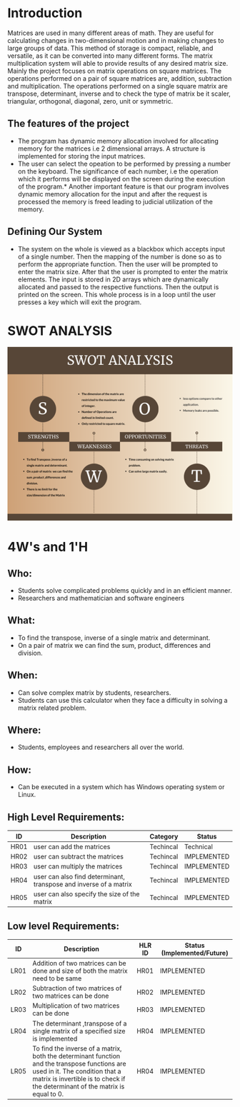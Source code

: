 # Introduction

 Matrices are used in many different areas of math. They are useful for calculating changes in two-dimensional motion and in making changes to large groups of data. This method of storage is compact, reliable, and versatile, as it can be converted into many different forms. 
 The  matrix multiplication system will able to provide results of any desired matrix size. Mainly the  project focuses on matrix operations on square matrices. The operations performed on a pair of square matrices are, addition, subtraction and multiplication. The operations performed on a single square matrix are transpose, determinant, inverse and to check the type of matrix be it scaler, triangular, orthogonal, diagonal, zero,  unit or  symmetric.



## The features of the project

* The program has dynamic memory allocation involved for allocating memory for the matrices i.e 2 dimensional arrays. A structure is implemented for storing the input matrices.
* The user can select the opeation to be performed by pressing a number on the keyboard. The significance of each number, i.e the operation which it performs will be displayed on the screen during the execution of the program.* Another important feature is that our program involves dynamic memory allocation for the input and after the request is processed the memory is freed leading to judicial utilization of the memory.

## Defining Our System

* The system on the whole is viewed as a blackbox which accepts input of a single number. Then the mapping of the number is done so as to perform the appropriate function. Then the user will be prompted to enter the matrix size. After that the user is prompted to enter the matrix elements. The input is stored in 2D arrays which are dynamically allocated and passed to the respective functions. Then the output is printed on the screen. This whole process is in a loop until the user presses a key which will exit the program.


# SWOT ANALYSIS
 ![SWOT-Sample](https://github.com/Adithya1798/SDLC_26_HammerHeads/blob/main/1_Requirements/SWOT%20Analysis.png)


# 4W&#39;s and 1&#39;H

## Who:
 * Students solve complicated problems quickly and in an efficient manner.
 * Researchers and mathematician and software engineers


## What:
 * To find the transpose, inverse of a single matrix and determinant.
 * On a pair of matrix  we can find the sum, product, differences and division.


## When:
 * Can  solve complex matrix by students, researchers.
 * Students can use this calculator when they face a difficulty in solving a matrix related problem.



## Where:
 * Students, employees and researchers  all over the world.

## How:
 * Can be executed in a system which has Windows operating system or Linux.


## High Level Requirements: 
| ID | Description | Category | Status | 
| ----- | ----- | ------- | ---------|
| HR01 | user can add the matrices | Techincal |Technical| IMPLEMENTED |
| HR02 | user can subtract the matrices | Techincal | IMPLEMENTED | 
| HR03 | user can multiply the matrices | Techincal |  IMPLEMENTED  |
| HR04 | user can also  find determinant, transpose and inverse of a matrix | Techincal |  IMPLEMENTED  |
| HR05 | user can also  specify the size of the matrix| Techincal |  IMPLEMENTED  |
##  Low level Requirements:
 
| ID | Description | HLR ID | Status (Implemented/Future) |
| ------ | --------- | ------ | ----- |
| LR01 | Addition of two matrices can be done  and size of both the matrix need to be same | HR01 |  IMPLEMENTED |
| LR02 | Subtraction of two matrices of two matrices can be  done | HR02 | IMPLEMENTED |
| LR03 | Multiplication of two matrices can be  done | HR03 |  IMPLEMENTED  |
| LR04 | The determinant ,transpose of a single matrix of a specified size is implemented| HR04 |  IMPLEMENTED  |
| LR05 | To find the inverse of a matrix, both the determinant function and the transpose functions are used in it. The condition that a matrix is invertible is to check if the determinant of the matrix is equal to 0. | HR04 |  IMPLEMENTED  |
